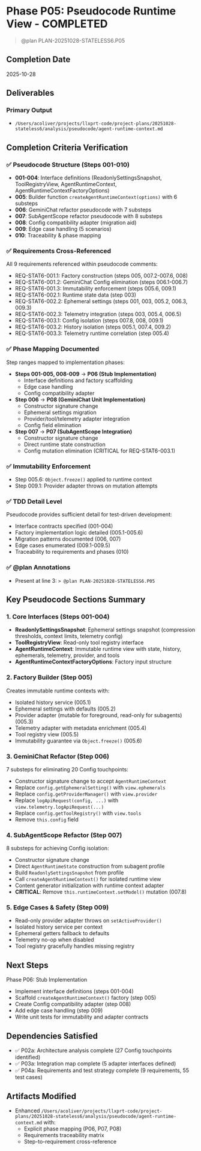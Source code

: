 # Phase P05: Pseudocode Runtime View - COMPLETED

> @plan PLAN-20251028-STATELESS6.P05

## Completion Date
2025-10-28

## Deliverables

### Primary Output
- `/Users/acoliver/projects/llxprt-code/project-plans/20251028-stateless6/analysis/pseudocode/agent-runtime-context.md`

## Completion Criteria Verification

### ✅ Pseudocode Structure (Steps 001-010)
- **001-004**: Interface definitions (ReadonlySettingsSnapshot, ToolRegistryView, AgentRuntimeContext, AgentRuntimeContextFactoryOptions)
- **005**: Builder function `createAgentRuntimeContext(options)` with 6 substeps
- **006**: GeminiChat refactor pseudocode with 7 substeps
- **007**: SubAgentScope refactor pseudocode with 8 substeps
- **008**: Config compatibility adapter (migration aid)
- **009**: Edge case handling (5 scenarios)
- **010**: Traceability & phase mapping

### ✅ Requirements Cross-Referenced
All 9 requirements referenced within pseudocode comments:
- REQ-STAT6-001.1: Factory construction (steps 005, 007.2-007.6, 008)
- REQ-STAT6-001.2: GeminiChat Config elimination (steps 006.1-006.7)
- REQ-STAT6-001.3: Immutability enforcement (steps 005.6, 009.1)
- REQ-STAT6-002.1: Runtime state data (step 003)
- REQ-STAT6-002.2: Ephemeral settings (steps 001, 003, 005.2, 006.3, 009.3)
- REQ-STAT6-002.3: Telemetry integration (steps 003, 005.4, 006.5)
- REQ-STAT6-003.1: Config isolation (steps 007.8, 008, 009.1)
- REQ-STAT6-003.2: History isolation (steps 005.1, 007.4, 009.2)
- REQ-STAT6-003.3: Telemetry runtime correlation (step 005.4)

### ✅ Phase Mapping Documented
Step ranges mapped to implementation phases:
- **Steps 001-005, 008-009** → **P06 (Stub Implementation)**
  - Interface definitions and factory scaffolding
  - Edge case handling
  - Config compatibility adapter
- **Step 006** → **P08 (GeminiChat Unit Implementation)**
  - Constructor signature change
  - Ephemeral settings migration
  - Provider/tool/telemetry adapter integration
  - Config field elimination
- **Step 007** → **P07 (SubAgentScope Integration)**
  - Constructor signature change
  - Direct runtime state construction
  - Config mutation elimination (CRITICAL for REQ-STAT6-003.1)

### ✅ Immutability Enforcement
- Step 005.6: `Object.freeze()` applied to runtime context
- Step 009.1: Provider adapter throws on mutation attempts

### ✅ TDD Detail Level
Pseudocode provides sufficient detail for test-driven development:
- Interface contracts specified (001-004)
- Factory implementation logic detailed (005.1-005.6)
- Migration patterns documented (006, 007)
- Edge cases enumerated (009.1-009.5)
- Traceability to requirements and phases (010)

### ✅ @plan Annotations
- Present at line 3: `> @plan PLAN-20251028-STATELESS6.P05`

## Key Pseudocode Sections Summary

### 1. Core Interfaces (Steps 001-004)
- **ReadonlySettingsSnapshot**: Ephemeral settings snapshot (compression thresholds, context limits, telemetry config)
- **ToolRegistryView**: Read-only tool registry interface
- **AgentRuntimeContext**: Immutable runtime view with state, history, ephemerals, telemetry, provider, and tools
- **AgentRuntimeContextFactoryOptions**: Factory input structure

### 2. Factory Builder (Step 005)
Creates immutable runtime contexts with:
- Isolated history service (005.1)
- Ephemeral settings with defaults (005.2)
- Provider adapter (mutable for foreground, read-only for subagents) (005.3)
- Telemetry adapter with metadata enrichment (005.4)
- Tool registry view (005.5)
- Immutability guarantee via `Object.freeze()` (005.6)

### 3. GeminiChat Refactor (Step 006)
7 substeps for eliminating 20 Config touchpoints:
- Constructor signature change to accept `AgentRuntimeContext`
- Replace `config.getEphemeralSetting()` with `view.ephemerals`
- Replace `config.getProviderManager()` with `view.provider`
- Replace `logApiRequest(config, ...)` with `view.telemetry.logApiRequest(...)`
- Replace `config.getToolRegistry()` with `view.tools`
- Remove `this.config` field

### 4. SubAgentScope Refactor (Step 007)
8 substeps for achieving Config isolation:
- Constructor signature change
- Direct `AgentRuntimeState` construction from subagent profile
- Build `ReadonlySettingsSnapshot` from profile
- Call `createAgentRuntimeContext()` for isolated runtime view
- Content generator initialization with runtime context adapter
- **CRITICAL**: Remove `this.runtimeContext.setModel()` mutation (007.8)

### 5. Edge Cases & Safety (Step 009)
- Read-only provider adapter throws on `setActiveProvider()`
- Isolated history service per context
- Ephemeral getters fallback to defaults
- Telemetry no-op when disabled
- Tool registry gracefully handles missing registry

## Next Steps
Phase P06: Stub Implementation
- Implement interface definitions (steps 001-004)
- Scaffold `createAgentRuntimeContext()` factory (step 005)
- Create Config compatibility adapter (step 008)
- Add edge case handling (step 009)
- Write unit tests for immutability and adapter contracts

## Dependencies Satisfied
- ✅ P02a: Architecture analysis complete (27 Config touchpoints identified)
- ✅ P03a: Integration map complete (5 adapter interfaces defined)
- ✅ P04a: Requirements and test strategy complete (9 requirements, 55 test cases)

## Artifacts Modified
- Enhanced `/Users/acoliver/projects/llxprt-code/project-plans/20251028-stateless6/analysis/pseudocode/agent-runtime-context.md` with:
  - Explicit phase mapping (P06, P07, P08)
  - Requirements traceability matrix
  - Step-to-requirement cross-reference
